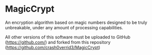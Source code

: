 # MagicCrypt
An encryption algorithm based on magic numbers designed to be truly unbreakable, under any amount of processing capabilities.

All other versions of this software must be uploaded to GitHub (https://github.com/) and forked from this repository (https://github.com/crash0verrid3/MagicCrypt)
